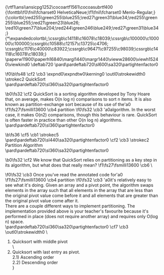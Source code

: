 {\rtf1\ansi\ansicpg1252\cocoartf1561\cocoasubrtf400
{\fonttbl\f0\fnil\fcharset0 HelveticaNeue;\f1\fnil\fcharset0 Menlo-Regular;}
{\colortbl;\red255\green255\blue255;\red27\green31\blue34;\red255\green255\blue255;\red21\green23\blue26;
\red10\green77\blue204;\red244\green246\blue249;\red27\green31\blue34;}
{\*\expandedcolortbl;;\cssrgb\c14118\c16078\c18039;\cssrgb\c100000\c100000\c100000;\cssrgb\c10588\c12157\c13725\c4706;
\cssrgb\c1176\c40000\c83922;\cssrgb\c96471\c97255\c98039;\cssrgb\c14118\c16078\c18039;}
\paperw11900\paperh16840\margl1440\margr1440\vieww28600\viewh15240\viewkind0
\deftab720
\pard\pardeftab720\sl600\sa320\partightenfactor0

\f0\b\fs48 \cf2 \cb3 \expnd0\expndtw0\kerning0
\outl0\strokewidth0 \strokec2 QuickSort\
\pard\pardeftab720\sl360\sa320\partightenfactor0

\b0\fs32 \cf2 QuickSort is a sorting algorithm developed by Tony Hoare that, on average, makes O(n log n) comparisons to sort n items. It is also known as partition-exchange sort because of its use of the\'a0
\f1\fs27\fsmilli13600 \cb4 partition
\f0\fs32 \cb3 \'a0algorithm. In the worst case, it makes O(n2) comparisons, though this behaviour is rare. QuickSort is often faster in practice than other O(n log n) algorithms.\
\pard\pardeftab720\sl360\partightenfactor0

\b\fs36 \cf5 \cb1 \strokec5 \
\pard\pardeftab720\sl440\sa320\partightenfactor0
\cf2 \cb3 \strokec2 Partition Algorithm\
\pard\pardeftab720\sl360\sa320\partightenfactor0

\b0\fs32 \cf2 We know that QuickSort relies on partitioning as a key step in its algorithm, but what does that really mean? 
\f1\fs27\fsmilli13600 \cb6 \

\f0\fs32 \cb3 Once you've read the annotated code for\'a0
\f1\fs27\fsmilli13600 \cb4 partition
\f0\fs32 \cb3 \'a0it's relatively easy to see what it's doing. Given an array and a pivot point, the algorithm swaps elements in the array such that all elements in the array that are less than the original pivot value come before it and all elements that are greater than the original pivot value come after it.\
There are a couple different ways to implement partitioning. The implementation provided above is your teacher's favourite because it's performed in place (does not require another array) and requires only O(log n) space.\
\pard\pardeftab720\sl360\sa320\partightenfactor0
\cf7 \cb3 \outl0\strokewidth0 \
1) Quicksort with middle pivot\
\
2) Quicksort with last entry as pivot.\
	2.1) Ascending order\
	2.2) Descending order\
}